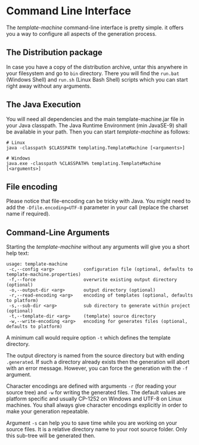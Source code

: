 # Command Line Interface

The *template-machine* command-line interface is pretty simple. it offers you a way to configure all aspects of the
generation process.

## The Distribution package

In case you have a copy of the distribution archive, untar this anywhere in your filesystem and go to `bin` directory.
There you will find the `run.bat` (Windows Shell) and `run.sh` (Linux Bash Shell) scripts which you
can start right away without any arguments.

## The Java Execution
You will need all dependencies and the main template-machine.jar file in your Java classpath. The Java Runtime
Environment (min JavaSE-9) shall be available in your path. Then you can start *template-machine* as follows:

```
# Linux
java -classpath $CLASSPATH templating.TemplateMachine [<arguments>]

# Windows
java.exe -classpath %CLASSPATH% templating.TemplateMachine [<arguments>]
```

## File encoding
Please notice that file-encoding can be tricky with Java. You might need to add the `-Dfile.encoding=UTF-8` parameter
in your call (replace the charset name if required).

## Command-Line Arguments

Starting the *template-machine* without any arguments will give you a short help text:

```
usage: template-machine
 -c,--config <arg>           configuration file (optional, defaults to template-machine.properties)
 -f,--force                  overwrite existing output directory (optional)
 -o,--output-dir <arg>       output directory (optional)
 -r,--read-encoding <arg>    encoding of templates (optional, defaults to platform)
 -s,--sub-dir <arg>          sub directory to generate within project (optional)
 -t,--template-dir <arg>     (template) source directory
 -w,--write-encoding <arg>   encoding for generates files (optional, defaults to platform)
```

A minimum call would require option `-t` which defines the template directory.

The output directory is named from the source directory but with ending `.generated`. If such a directory
already exists then the generation will abort with an error message. However, you can force the generation
with the `-f` argument.

Character encodings are defined with arguments `-r` (for reading your source tree) and `-w` for
writing the generated files. The default values are platform specific and usually CP-1252 on Windows
and UTF-8 on Linux machines. You shall always give character encodings explicitly in order to make
your generation repeatable.

Argument `-s` can help you to save time while you are working on your source files. It is a relative
directory name to your root source folder. Only this sub-tree will be generated then.
